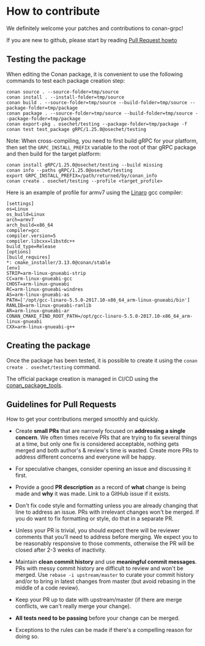 # How to contribute

We definitely welcome your patches and contributions to conan-grpc!

If you are new to github, please start by reading [Pull Request
howto](https://help.github.com/articles/about-pull-requests/)

## Testing the package

When editing the Conan package, it is convenient to use the following commands to test each package
creation step:
```
conan source . --source-folder=tmp/source
conan install . --install-folder=tmp/source
conan build . --source-folder=tmp/source --build-folder=tmp/source --package-folder=tmp/package
conan package . --source-folder=tmp/source --build-folder=tmp/source --package-folder=tmp/package
conan export-pkg . osechet/testing --package-folder=tmp/package -f
conan test test_package gRPC/1.25.0@osechet/testing
```

Note: When cross-compiling, you need to first build gRPC for your platform, then set the
`GRPC_INSTALL_PREFIX` variable to the root of thar gRPC package and then build for the target platform:
```
conan install gRPC/1.25.0@osechet/testing --build missing
conan info --paths gRPC/1.25.0@osechet/testing
export GRPC_INSTALL_PREFIX=/path/returned/by/conan_info
conan create . osechet/testing --profile <target_profile>
```

Here is an example of profile for armv7 using the [Linaro](https://releases.linaro.org/components/toolchain/binaries/latest-5/arm-linux-gnueabi/) gcc compiler:
```
[settings]
os=Linux
os_build=Linux
arch=armv7
arch_build=x86_64
compiler=gcc
compiler.version=5
compiler.libcxx=libstdc++
build_type=Release
[options]
[build_requires]
*: cmake_installer/3.13.0@conan/stable
[env]
STRIP=arm-linux-gnueabi-strip
CC=arm-linux-gnueabi-gcc
CHOST=arm-linux-gnueabi
RC=arm-linux-gnueabi-windres
AS=arm-linux-gnueabi-as
PATH=['/opt/gcc-linaro-5.5.0-2017.10-x86_64_arm-linux-gnueabi/bin']
RANLIB=arm-linux-gnueabi-ranlib
AR=arm-linux-gnueabi-ar
CONAN_CMAKE_FIND_ROOT_PATH=/opt/gcc-linaro-5.5.0-2017.10-x86_64_arm-linux-gnueabi
CXX=arm-linux-gnueabi-g++
```

## Creating the package

Once the package has been tested, it is possible to create it using the
`conan create . osechet/testing` command.

The official package creation is managed in CI/CD using the
[conan_package_tools](https://docs.conan.io/en/latest/creating_packages/package_tools.html).

## Guidelines for Pull Requests
How to get your contributions merged smoothly and quickly.

- Create **small PRs** that are narrowly focused on **addressing a single
  concern**.  We often times receive PRs that are trying to fix several things
  at a time, but only one fix is considered acceptable, nothing gets merged and
  both author's & review's time is wasted.  Create more PRs to address different
  concerns and everyone will be happy.

- For speculative changes, consider opening an issue and discussing it first.

- Provide a good **PR description** as a record of **what** change is being made
  and **why** it was made.  Link to a GitHub issue if it exists.

- Don't fix code style and formatting unless you are already changing that line
  to address an issue.  PRs with irrelevant changes won't be merged.  If you do
  want to fix formatting or style, do that in a separate PR.

- Unless your PR is trivial, you should expect there will be reviewer comments
  that you'll need to address before merging.  We expect you to be reasonably
  responsive to those comments, otherwise the PR will be closed after 2-3 weeks
  of inactivity.

- Maintain **clean commit history** and use **meaningful commit messages**.
  PRs with messy commit history are difficult to review and won't be merged.
  Use `rebase -i upstream/master` to curate your commit history and/or to
  bring in latest changes from master (but avoid rebasing in the middle of
  a code review).

- Keep your PR up to date with upstream/master (if there are merge conflicts,
  we can't really merge your change).

- **All tests need to be passing** before your change can be merged.

- Exceptions to the rules can be made if there's a compelling reason for doing
  so.
